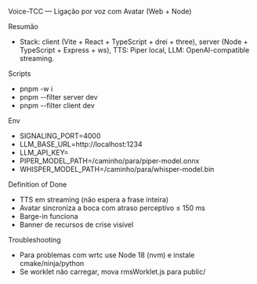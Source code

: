 Voice-TCC — Ligação por voz com Avatar (Web + Node)

Resumão
- Stack: client (Vite + React + TypeScript + drei + three), server (Node + TypeScript + Express + ws), TTS: Piper local, LLM: OpenAI-compatible streaming.

Scripts
- pnpm -w i
- pnpm --filter server dev
- pnpm --filter client dev

Env
- SIGNALING_PORT=4000
- LLM_BASE_URL=http://localhost:1234
- LLM_API_KEY=
- PIPER_MODEL_PATH=/caminho/para/piper-model.onnx
- WHISPER_MODEL_PATH=/caminho/para/whisper-model.bin

Definition of Done
- TTS em streaming (não espera a frase inteira)
- Avatar sincroniza a boca com atraso perceptivo ≤ 150 ms
- Barge-in funciona
- Banner de recursos de crise visível

Troubleshooting
- Para problemas com wrtc use Node 18 (nvm) e instale cmake/ninja/python
- Se worklet não carregar, mova rmsWorklet.js para public/

